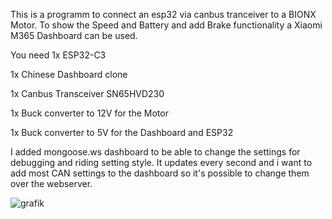This is a programm to connect an esp32 via canbus tranceiver to a BIONX Motor.
To show the Speed and Battery and add Brake functionality a Xiaomi M365 Dashboard can be used.

You need 
1x ESP32-C3

1x Chinese Dashboard clone

1x Canbus Transceiver SN65HVD230 

1x Buck converter to 12V for the Motor

1x Buck converter to 5V for the Dashboard and ESP32

I added mongoose.ws dashboard to be able to change the settings for debugging and riding setting style.
It updates every second and i want to add most CAN settings to the dashboard so it's possible to change them over the webserver.

![grafik](https://github.com/user-attachments/assets/a93e0927-fc27-4fb2-8f0e-bc443eef5c8a)
